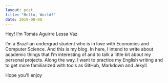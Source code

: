 ```yaml
---
layout: post
title: "Hello, World!"
date: 2019-08-08
---
```


Hey! I’m Tomás Aguirre Lessa Vaz

I’m a Brazilian undergrad student who is in love with Economics and Computer Science. And this is my blog. In here, I intend to write about academic things that I’m interesting of and to talk a little bit about my personal projects. Along the way, I want to practice my English writing and to get more familiarized with tools as GitHub, Markdown and Jekyll 

Hope you'll enjoy
